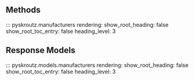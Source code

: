 ## Methods

::: pyskroutz.manufacturers
    rendering:
      show_root_heading: false
      show_root_toc_entry: false
      heading_level: 3

## Response Models
::: pyskroutz.models.manufacturers
    rendering:
      show_root_heading: false
      show_root_toc_entry: false
      heading_level: 3